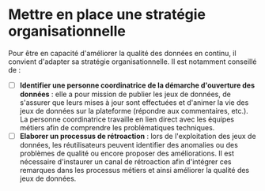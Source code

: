 # Mettre en place une stratégie organisationnelle

Pour être en capacité d'améliorer la qualité des données en continu, il convient d'adapter sa stratégie organisationnelle. Il est notamment conseillé de :&#x20;

* [ ] **Identifier une personne coordinatrice de la démarche d'ouverture des données** : elle a pour mission de publier les jeux de données, de s'assurer que leurs mises à jour sont effectuées et d'animer la vie des jeux de données sur la plateforme (répondre aux commentaires, etc.). La personne coordinatrice travaille en lien direct avec les équipes métiers afin de comprendre les problématiques techniques.&#x20;
* [ ] **Elaborer un processus de rétroaction** : lors de l'exploitation des jeux de données, les réutilisateurs peuvent identifier des anomalies ou des problèmes de qualité ou encore proposer des améliorations. Il est nécessaire d'instaurer un canal de rétroaction afin d'intégrer ces remarques dans les processus métiers et ainsi améliorer la qualité des jeux de données.
